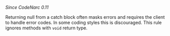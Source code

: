 
*Since CodeNarc 0.11*

Returning null from a catch block often masks errors and requires the client to handle error codes. In some coding
styles this is discouraged. This rule ignores methods with `void` return type.


